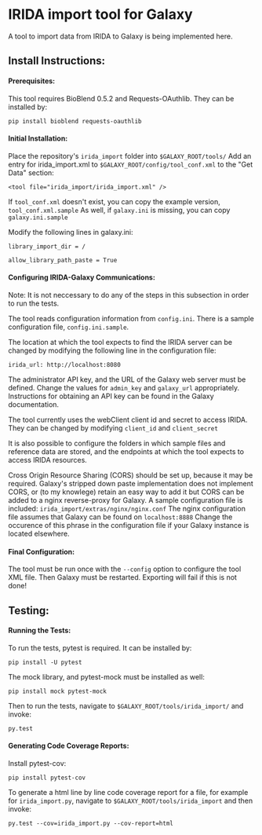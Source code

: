 IRIDA import tool for Galaxy
============================

A tool to import data from IRIDA to Galaxy is being implemented here.

Install Instructions:
---------------------


#### Prerequisites:

This tool requires BioBlend 0.5.2 and Requests-OAuthlib. They can be installed by:

```
pip install bioblend requests-oauthlib
```


#### Initial Installation:

Place the repository's `irida_import` folder into `$GALAXY_ROOT/tools/`
Add an entry for irida_import.xml to `$GALAXY_ROOT/config/tool_conf.xml` to the "Get Data" section:

```
<tool file="irida_import/irida_import.xml" />
```

If `tool_conf.xml` doesn't exist, you can copy the example version, `tool_conf.xml.sample`
As well, if `galaxy.ini` is missing, you can copy `galaxy.ini.sample`

Modify the following lines in galaxy.ini:

```
library_import_dir = /
```

```
allow_library_path_paste = True
```


#### Configuring IRIDA-Galaxy Communications:

Note: It is not neccessary to do any of the steps in this subsection in order to run the tests.


The tool reads configuration information from `config.ini`. There is a sample configuration file, `config.ini.sample`.

The location at which the tool expects to find the IRIDA server 
can be changed by modifying the following line in the configuration file:

```
irida_url: http://localhost:8080 
```

The administrator API key, and the URL of the Galaxy web server must be defined. 
Change the values for `admin_key` and `galaxy_url` appropriately. 
Instructions for obtaining an API key can be found in the Galaxy documentation.

The tool currently uses the webClient client id and secret to access IRIDA. 
They can be changed by modifying `client_id` and `client_secret`

It is also possible to configure the folders in which sample files and reference data are stored, and the endpoints at which the tool
expects to access IRIDA resources.

Cross Origin Resource Sharing (CORS) should be set up, because it may be required. Galaxy's stripped down paste implementation does not implement CORS, or (to my knowlege) retain an easy way to add it but CORS can be added to a nginx reverse-proxy for Galaxy. A sample configuration file is included: `irida_import/extras/nginx/nginx.conf`
The nginx configuration file assumes that Galaxy can be found on `localhost:8888` Change the occurence of this phrase in the configuration file if your Galaxy instance is located elsewhere.


#### Final Configuration:

The tool must be run once with the `--config` option to configure the tool XML file. Then Galaxy must be restarted. Exporting will fail if this is not done!

Testing:
-------


#### Running the Tests:

To run the tests, pytest is required.
It can be installed by:

```
pip install -U pytest
```

The mock library, and pytest-mock must be installed as well:

```
pip install mock pytest-mock
```

Then to run the tests, navigate to `$GALAXY_ROOT/tools/irida_import/` and  invoke:

```
py.test
```


#### Generating Code Coverage Reports:

Install pytest-cov:

```
pip install pytest-cov
```

To generate a html line by line code coverage report for a file, for example for `irida_import.py`, navigate to `$GALAXY_ROOT/tools/irida_import` and then invoke:

```
py.test --cov=irida_import.py --cov-report=html
```




